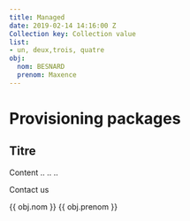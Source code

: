 ```yaml
---
title: Managed
date: 2019-02-14 14:16:00 Z
Collection key: Collection value
list:
- un, deux,trois, quatre
obj:
  nom: BESNARD
  prenom: Maxence
---
```


# Provisioning packages

## Titre

Content ..
..
..

Contact us

{{ obj.nom }} {{ obj.prenom }}